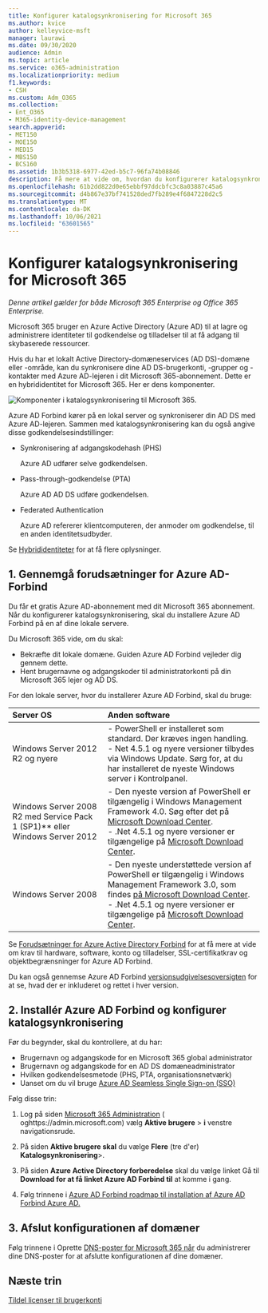 ```yaml
---
title: Konfigurer katalogsynkronisering for Microsoft 365
ms.author: kvice
author: kelleyvice-msft
manager: laurawi
ms.date: 09/30/2020
audience: Admin
ms.topic: article
ms.service: o365-administration
ms.localizationpriority: medium
f1.keywords:
- CSH
ms.custom: Adm_O365
ms.collection:
- Ent_O365
- M365-identity-device-management
search.appverid:
- MET150
- MOE150
- MED15
- MBS150
- BCS160
ms.assetid: 1b3b5318-6977-42ed-b5c7-96fa74b08846
description: Få mere at vide om, hvordan du konfigurerer katalogsynkronisering mellem Microsoft 365 og dit lokale Active Directory.
ms.openlocfilehash: 61b2dd822d0e65ebbf97ddcbfc3c8a03887c45a6
ms.sourcegitcommit: d4b867e37bf741528ded7fb289e4f6847228d2c5
ms.translationtype: MT
ms.contentlocale: da-DK
ms.lasthandoff: 10/06/2021
ms.locfileid: "63601565"
---
```

# <a name="set-up-directory-synchronization-for-microsoft-365"></a>Konfigurer katalogsynkronisering for Microsoft 365

*Denne artikel gælder for både Microsoft 365 Enterprise og Office 365 Enterprise.*

Microsoft 365 bruger en Azure Active Directory (Azure AD) til at lagre og administrere identiteter til godkendelse og tilladelser til at få adgang til skybaserede ressourcer. 

Hvis du har et lokalt Active Directory-domæneservices (AD DS)-domæne eller -område, kan du synkronisere dine AD DS-brugerkonti, -grupper og -kontakter med Azure AD-lejeren i dit Microsoft 365-abonnement. Dette er en hybrididentitet for Microsoft 365. Her er dens komponenter.

![Komponenter i katalogsynkronisering til Microsoft 365.](../media/about-microsoft-365-identity/hybrid-identity.png)

Azure AD Forbind kører på en lokal server og synkroniserer din AD DS med Azure AD-lejeren. Sammen med katalogsynkronisering kan du også angive disse godkendelsesindstillinger:

- Synkronisering af adgangskodehash (PHS)

  Azure AD udfører selve godkendelsen.

- Pass-through-godkendelse (PTA)

  Azure AD AD DS udføre godkendelsen.

- Federated Authentication

  Azure AD refererer klientcomputeren, der anmoder om godkendelse, til en anden identitetsudbyder.

Se [Hybrididentiteter](plan-for-directory-synchronization.md) for at få flere oplysninger.
  
## <a name="1-review-prerequisites-for-azure-ad-connect"></a>1. Gennemgå forudsætninger for Azure AD-Forbind

Du får et gratis Azure AD-abonnement med dit Microsoft 365 abonnement. Når du konfigurerer katalogsynkronisering, skal du installere Azure AD Forbind på en af dine lokale servere.
  
Du Microsoft 365 vide, om du skal:
  
- Bekræfte dit lokale domæne. Guiden Azure AD Forbind vejleder dig gennem dette.
- Hent brugernavne og adgangskoder til administratorkonti på din Microsoft 365 lejer og AD DS.

For den lokale server, hvor du installerer Azure AD Forbind, skal du bruge:
  
|**Server OS**|**Anden software**|
|:-----|:-----|
|Windows Server 2012 R2 og nyere | - PowerShell er installeret som standard. Der kræves ingen handling.  <br> - Net 4.5.1 og nyere versioner tilbydes via Windows Update. Sørg for, at du har installeret de nyeste Windows server i Kontrolpanel. |
|Windows Server 2008 R2 med Service Pack 1 (SP1)** eller Windows Server 2012 | - Den nyeste version af PowerShell er tilgængelig i Windows Management Framework 4.0. Søg efter det på [Microsoft Download Center](https://go.microsoft.com/fwlink/p/?LinkId=717996).  <br> - .Net 4.5.1 og nyere versioner er tilgængelige på [Microsoft Download Center](https://go.microsoft.com/fwlink/p/?LinkId=717996). |
|Windows Server 2008 | - Den nyeste understøttede version af PowerShell er tilgængelig i Windows Management Framework 3.0, som findes [på Microsoft Download Center](https://go.microsoft.com/fwlink/p/?LinkId=717996).  <br> - .Net 4.5.1 og nyere versioner er tilgængelige på [Microsoft Download Center](https://go.microsoft.com/fwlink/p/?LinkId=717996). |

Se [Forudsætninger for Azure Active Directory Forbind](/azure/active-directory/hybrid/how-to-connect-install-prerequisites) for at få mere at vide om krav til hardware, software, konto og tilladelser, SSL-certifikatkrav og objektbegrænsninger for Azure AD Forbind.
  
Du kan også gennemse Azure AD Forbind [versionsudgivelsesoversigten](/azure/active-directory/hybrid/reference-connect-version-history) for at se, hvad der er inkluderet og rettet i hver version.

## <a name="2-install-azure-ad-connect-and-configure-directory-synchronization"></a>2. Installér Azure AD Forbind og konfigurer katalogsynkronisering

Før du begynder, skal du kontrollere, at du har:

- Brugernavn og adgangskode for en Microsoft 365 global administrator
- Brugernavn og adgangskode for en AD DS domæneadministrator
- Hvilken godkendelsesmetode (PHS, PTA, organisationsnetværk)
- Uanset om du vil bruge [Azure AD Seamless Single Sign-on (SSO)](/azure/active-directory/hybrid/how-to-connect-sso)

Følg disse trin:

1. Log på siden [Microsoft 365 Administration](https://admin.microsoft.com) ( oghttps://admin.microsoft.com) vælg **Aktive brugere** \> **i** venstre navigationsrude.
2. På siden **Aktive brugere skal** du vælge **Flere** (tre d'er) **Katalogsynkronisering**\>.
  
3. På siden **Azure Active Directory forberedelse** skal du vælge linket Gå til **Download for at få linket Azure AD Forbind til** at komme i gang. 
4. Følg trinnene i [Azure AD Forbind roadmap til installation af Azure AD Forbind Azure AD.](/azure/active-directory/hybrid/how-to-connect-install-roadmap)

## <a name="3-finish-setting-up-domains"></a>3. Afslut konfigurationen af domæner

Følg trinnene i Oprette [DNS-poster for Microsoft 365 når](/office365/admin/get-help-with-domains/create-dns-records-at-any-dns-hosting-provider) du administrerer dine DNS-poster for at afslutte konfigurationen af dine domæner.

## <a name="next-step"></a>Næste trin

[Tildel licenser til brugerkonti](assign-licenses-to-user-accounts.md)